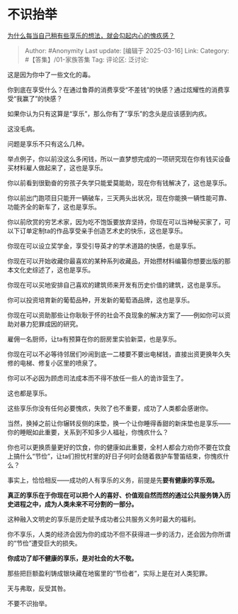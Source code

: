 # 不识抬举
[为什么每当自己稍有些享乐的想法，就会勾起内心的愧疚感？](https://www.zhihu.com/question/14669257149/answer/125583825267)

> Author: #Anonymity
> Last update: [编辑于 2025-03-16]
> Link:
> Category: #【答集】/01-家族答集 
> Tag: 
> 评论区:
> 泛讨论:

这是因为你中了一些文化的毒。

你到底在享受什么？在通过鲁莽的消费享受“不差钱”的快感？通过炫耀性的消费享受“我赢了”的快感？

如果你认为只有这算是“享乐”，那么你有了“享乐”的念头是应该感到内疚。

这没毛病。

  

问题是享乐不只有这么几种。

举点例子，你以前没这么多闲钱，所以一直梦想完成的一项研究现在你有钱买设备买材料雇人做起来了，这也是享乐。

你以前看到很勤奋的穷孩子失学只能爱莫能助，现在你有钱解决了，这也是享乐。

你以前出门跑项目只能开一辆破车，三天两头出状况，现在你能换一辆性能可靠、功能齐全的新车了，这也是享乐。

你以前欣赏的穷艺术家，因为吃不饱饭要放弃坚持，你现在可以当神秘买家了，可以下订单定制ta的作品享受亲手创造艺术史的快乐，这也是享乐。

你现在可以设立奖学金，享受引导英才的学术道路的快感，也是享乐。

你现在可以开始收藏你最喜欢的某种系列收藏品，开始攒材料编纂你想要出版的那本文化史综述了，这也是享乐。

你现在可以买地安排自己喜欢的建筑师来开发有历史价值的建筑，这也是享乐。

你可以投资培育新的葡萄品种，开发新的葡萄酒品牌，这也是享乐。

你现在可以资助那些让你耿耿于怀的社会不良现象的解决方案了——例如你可以资助对暴力犯罪成因的研究。

雇佣一名厨师，让ta有预算在你的厨房里实验新菜，也是享乐。

你现在可以不必等待邻居们吵闹到底一二楼要不要出电梯钱，直接出资更换年久失修的电梯、修复小区里的喷泉了。

你可以不必因为顾虑司法成本而不得不放任一些人的诡诈营生了。

这也都是享乐。

这些享乐你没有任何必要愧疚，失败了也不重要，成功了人类都会感谢你。

当然，换掉之前让你辗转反侧的床垫，换一个让你睡得香甜的新床垫也是享乐——你的睡眠如此重要，关系到不知多少人福祉，你愧疚什么？

你也可以更换质量更好的饮食，你的健康如此重要，全村人都会力劝你不要在饮食上搞什么“节俭”，让ta们担忧村里的好日子何时会随着救护车警笛结束，你愧疚什么？

  

事实上，恰恰相反——成功的人有享乐的义务，前提是先**要有健康的享乐观。**

**真正的享乐在于你现在可以把个人的喜好、价值观自然而然的通过公共服务铸入历史进程之中，成为人类未来不可分割的一部分。**

这种融入文明史的享乐是历史赋予成功者公共服务义务时最大的福利。

你不享乐，人类的经济会因为你的成功不但不获得进一步的活力，还会因为你所谓的“节俭”遭受巨大的损失。

**你成功了却不健康的享乐，是对社会的大不敬。**

那些把巨额盈利铸成银块藏在地窖里的“节俭者”，实际上是在对人类犯罪。

  

天与弗取，反受其咎。

不要不识抬举。
